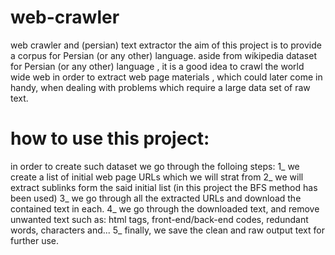 # web-crawler
web crawler and (persian) text extractor
the aim of this project is to provide a corpus for Persian (or any other) language.
aside from wikipedia dataset for Persian (or any other) language , it is a good idea
to crawl the world wide web in order to extract web page materials , which could later
come in handy, when dealing with problems which require a large data set of raw text.

# how to use this project:
in order to create such dataset we go through the folloing steps:
1_ we create a list of initial web page URLs which we will strat from
2_ we will extract sublinks form the said initial list (in this project
the BFS method has been used)
3_ we go through all the extracted URLs and download the contained text in each.
4_ we go through the downloaded text, and remove unwanted text such as:
html tags, front-end/back-end codes, redundant words, characters and...
5_ finally, we save the clean and raw output text for further use.
